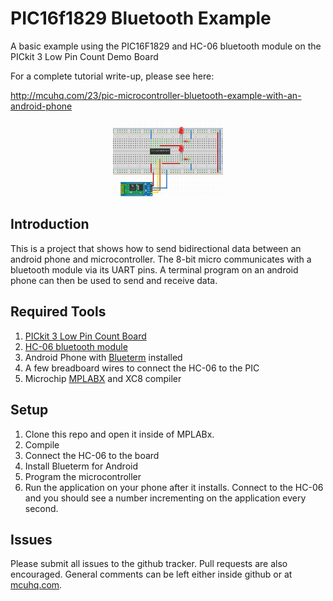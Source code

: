 # PIC16f1829 Bluetooth Example

A basic example using the PIC16F1829 and HC-06 bluetooth module on the PICkit 3 Low Pin Count Demo Board

For a complete tutorial write-up, please see here: 

http://mcuhq.com/23/pic-microcontroller-bluetooth-example-with-an-android-phone
<p align="center">
<img src="logo.jpg" width="35%" height="35%" />
</p>

## Introduction

This is a project that shows how to send bidirectional data between an android phone and microcontroller. The 8-bit micro communicates with a bluetooth module via its UART pins. A terminal program on an android phone can then be used to send and receive data. 

## Required Tools

1. [PICkit 3 Low Pin Count Board](http://www.microchip.com/DevelopmentTools/ProductDetails.aspx?PartNO=dm164130-9&utm_source=&utm_medium=MicroSolutions&utm_term=&utm_content=DevTools&utm_campaign=PICkit+Low+Pin+Count+Demo+Board)
2. [HC-06 bluetooth module](https://www.olimex.com/Products/Components/RF/BLUETOOTH-SERIAL-HC-06/resources/hc06.pdf)
3. Android Phone with [Blueterm](https://play.google.com/store/apps/details?id=at.fusionimage.blueterm2) installed 
4. A few breadboard wires to connect the HC-06 to the PIC
5. Microchip [MPLABX](https://www.microchip.com/mplab/mplab-x-ide) and XC8 compiler

## Setup

1. Clone this repo and open it inside of MPLABx.
2. Compile 
3. Connect the HC-06 to the board
4. Install Blueterm for Android
5. Program the microcontroller 
5. Run the application on your phone after it installs. Connect to the HC-06 and you should see a number incrementing on the application every second. 

## Issues

Please submit all issues to the github tracker. Pull requests are also encouraged. General comments can be left either inside github or at [mcuhq.com](http://mcuhq.com/23/pic-microcontroller-bluetooth-example-with-an-android-phone).




